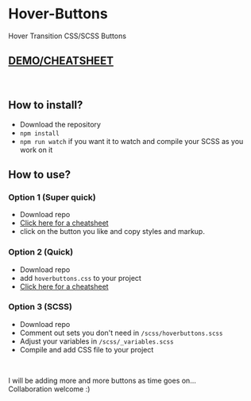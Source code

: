 # Hover-Buttons
Hover Transition CSS/SCSS Buttons
<br>
## [DEMO/CHEATSHEET](https://varin6.github.io/Hover-Buttons/)
<br>

## How to install?

- Download the repository
- `npm install`
- `npm run watch` if you want it to watch and compile your SCSS as you work on it

## How to use?

### Option 1 (Super quick)
- Download repo
- [Click here for a cheatsheet](https://varin6.github.io/Hover-Buttons/)
- click on the button you like and copy styles and markup.


### Option 2 (Quick)
- Download repo
- add `hoverbuttons.css` to your project
- [Click here for a cheatsheet](https://varin6.github.io/Hover-Buttons/)

### Option 3 (SCSS)
- Download repo
- Comment out sets you don't need in `/scss/hoverbuttons.scss`
- Adjust your variables in `/scss/_variables.scss`
- Compile and add CSS file to your project

<br>

I will be adding more and more buttons as time goes on...
<br>
Collaboration welcome :)

